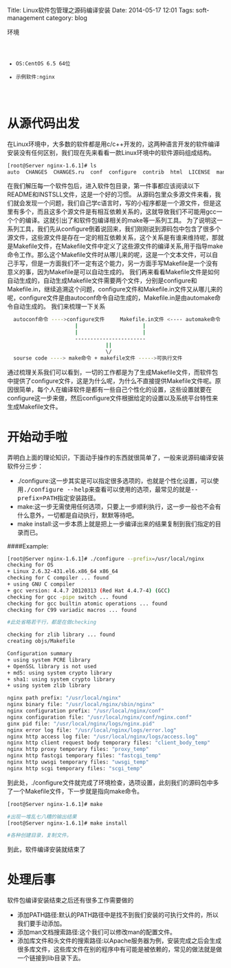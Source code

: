 Title: Linux软件包管理之源码编译安装
Date: 2014-05-17 12:01
Tags: soft-management
category: blog

环境  
<code>
* OS:CentOS 6.5 64位  
* 示例软件:nginx   
</code>

从源代码出发
============

在Linux环境中，大多数的软件都是用c/c++开发的，这两种语言开发的软件编译安装没有任何区别，我们现在先来看看一款Linux环境中的软件源码组成结构。
```bash
[root@Server nginx-1.6.1]# ls
auto  CHANGES  CHANGES.ru  conf  configure  contrib  html  LICENSE  man  README  src
```
在我们解压每一个软件包后，进入软件包目录，第一件事都应该阅读以下README和INSTSLL文件，这是一个好的习惯。
从源码包里众多源文件来看，我们就会发现一个问题，我们自己学c语言时，写的小程序都是一个源文件，但是这里有多个，而且这多个源文件是有相互依赖关系的，这就导致我们不可能用gcc一个个的编译。这就引出了和软件包编译相关的make等一系列工具。
为了说明这一系列工具，我们先从configure倒着说回来，我们刚刚说到源码包中包含了很多个源文件，这些源文件是存在一定的相互依赖关系，这个关系是有谁来维持呢，那就是Makefile文件，在Makefile文件中定义了这些源文件的编译关系,用于指导make命令工作。那么这个Makefile文件时从哪儿来的呢，这是一个文本文件，可以自己手写，但是一方面我们不一定有这个能力，另一方面手写Makefile是一个没有意义的事，因为Makefile是可以自动生成的。
我们再来看看Makefile文件是如何自动生成的，自动生成Makefile文件需要两个文件，分别是configure和Makefile.in，继续追溯这个问题，configure文件和Makefile.in文件又从哪儿来的呢，configure文件是由autoconf命令自动生成的，Makefile.in是由automake命令自动生成的。
我们来梳理一下关系
```bash
  autoconf命令 ---->configure文件     Makefile.in文件 <---- automake命令       
                      |                     |        
                      |                     |   
                      -----------------------
                                ||
                                \/
  sourse code ----> make命令 + makefile文件 ----->可执行文件
```
通过梳理关系我们可以看到，一切的工作都是为了生成Makefile文件，而软件包中提供了configure文件，这是为什么呢，为什么不直接提供Makefile文件呢。原因很简单，每个人在编译软件是都有一些自己个性化的设置，这些设置就要在configure这一步来做，然后configure文件根据给定的设置以及系统平台特性来生成Makefile文件。

开始动手啦
==========
弄明白上面的理论知识，下面动手操作的东西就很简单了，一般来说源码编译安装软件分三步：

* ./configure:这一步其实是可以指定很多选项的，也就是个性化设置，可以使用<kbd>./configure --help</kbd>来查看可以使用的选项，最常见的就是<kbd>--prefix=PATH</kbd>指定安装路径。
* make:这一步无需使用任何选项，只要上一步顺利执行，这一步一般也不会有什么意外，一切都是自动执行，默默等待吧。
* make install:这一步本质上就是把上一步编译出来的结果复制到我们指定的目录而已。

####Example:
```bash
[root@Server nginx-1.6.1]# ./configure --prefix=/usr/local/nginx
checking for OS
+ Linux 2.6.32-431.el6.x86_64 x86_64
checking for C compiler ... found
+ using GNU C compiler
+ gcc version: 4.4.7 20120313 (Red Hat 4.4.7-4) (GCC) 
checking for gcc -pipe switch ... found
checking for gcc builtin atomic operations ... found
checking for C99 variadic macros ... found

#此处省略若干行，都是在做checking

checking for zlib library ... found
creating objs/Makefile

Configuration summary
+ using system PCRE library
+ OpenSSL library is not used
+ md5: using system crypto library
+ sha1: using system crypto library
+ using system zlib library

nginx path prefix: "/usr/local/nginx"
nginx binary file: "/usr/local/nginx/sbin/nginx"
nginx configuration prefix: "/usr/local/nginx/conf"
nginx configuration file: "/usr/local/nginx/conf/nginx.conf"
ginx pid file: "/usr/local/nginx/logs/nginx.pid"
nginx error log file: "/usr/local/nginx/logs/error.log"
nginx http access log file: "/usr/local/nginx/logs/access.log"
nginx http client request body temporary files: "client_body_temp"
nginx http proxy temporary files: "proxy_temp"
nginx http fastcgi temporary files: "fastcgi_temp"
nginx http uwsgi temporary files: "uwsgi_temp"
nginx http scgi temporary files: "scgi_temp"
```
到此处，./configure文件就完成了环境检查，选项设置，此刻我们的源码包中多了一个Makefile文件，下一步就是指向make命令。
```bash
[root@Server nginx-1.6.1]# make

#出现一堆乱七八糟的输出结果
[root@Server nginx-1.6.1]# make install

#各种创建目录，复制文件。
```
到此，软件编译安装就结束了


处理后事
=======

软件包编译安装结束之后还有很多工作需要做的

* 添加PATH路径:默认的PATH路径中是找不到我们安装的可执行文件的，所以我们要手动添加。
* 添加man文档搜索路径:这个我们可以修改man的配置文件。
* 添加库文件和头文件的搜索路径:以Apache服务器为例，安装完成之后会生成很多库文件，这些库文件在别的程序中有可能是被依赖的，常见的做法就是做一个链接到lib目录下去。




